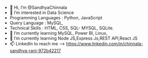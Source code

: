 - 👋 Hi, I’m @SandhyaChinnala
- 👀 I’m interested in Data Science
- Programming Languages : Python, JavaScript
- Query Language : MySQL,
- Technical Skills : HTML, CSS, SQL- MYSQL, SQLite.
- 🌱 I’m currently learning MySQL, Power BI, Linux, 
- 🌱 I’m currently learning Node JS,Express Js,REST API,React JS
- 📫 LinkedIn to reach me --> https://www.linkedin.com/in/chinnala-sandhya-rani-972b42217

<!---
SandhyaChinnala/SandhyaChinnala is a ✨ special ✨ repository because its `README.md` (this file) appears on your GitHub profile.
You can click the Preview link to take a look at your changes.
--->
